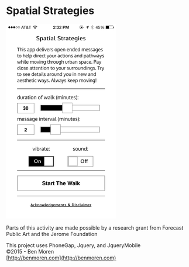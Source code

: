 # Spatial Strategies #

<img src="/designFiles/screenshot.png" width="300px" />

Parts of this activity are made possible by a research grant from Forecast Public Art and the Jerome Foundation

This project uses PhoneGap, Jquery, and JqueryMobile <br>
©2015 - Ben Moren <br>
[http://benmoren.com](http://benmoren.com)  






